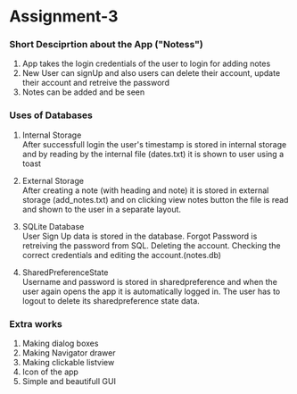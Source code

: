 # Assignment-3

### Short Desciprtion about the App ("Notess")<br/>

1. App takes the login credentials of the user to login for adding notes
2. New User can signUp and also users can delete their account, update their account and retreive the password
3. Notes can be added and be seen



### Uses of Databases
1. Internal Storage<br/>
		After successfull login the user's timestamp is stored in internal storage and by reading by the internal file (dates.txt) it is shown to user using a toast

2. External Storage<br/>
		After creating a note (with heading and note) it is stored in external storage (add_notes.txt) and on clicking view notes button the file is read and shown to the user in a separate layout.

3. SQLite Database<br/>
		User Sign Up data is stored in the database. Forgot Password is retreiving the password from SQL. Deleting the account. Checking the correct credentials and editing the account.(notes.db)

4. SharedPreferenceState<br/>
		Username and password is stored in sharedpreference and when the user again opens the app it is automatically logged in. The user has to logout to delete its sharedpreference state data.
    
### Extra works
1. Making dialog boxes
2. Making Navigator drawer
3. Making clickable listview
4. Icon of the app
5. Simple and beautifull GUI

